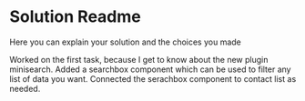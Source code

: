 # Solution Readme

Here you can explain your solution and the choices you made

Worked on the first task, because I get to know about the new plugin minisearch.
Added a searchbox component which can be used to filter any list of data you want.
Connected the serachbox component to contact list as needed.